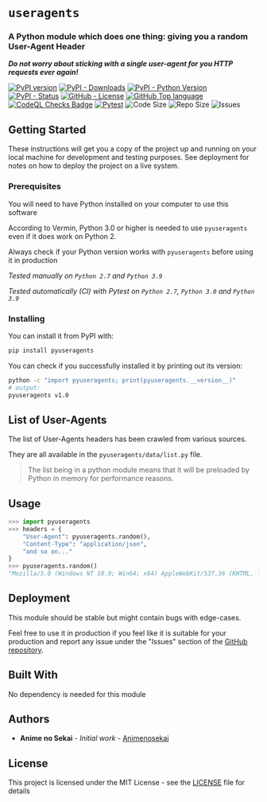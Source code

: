 # `useragents`

### A Python module which does one thing: giving you a random User-Agent Header
***Do not worry about sticking with a single user-agent for you HTTP requests ever again!***

[![PyPI version](https://badge.fury.io/py/pyuseragents.svg)](https://pypi.org/project/pyuseragents/)
[![PyPI - Downloads](https://img.shields.io/pypi/dm/pyuseragents)](https://pypistats.org/packages/pyuseragents)
[![PyPI - Python Version](https://img.shields.io/pypi/pyversions/pyuseragents)](https://pypi.org/project/pyuseragents/)
[![PyPI - Status](https://img.shields.io/pypi/status/pyuseragents)](https://pypi.org/project/pyuseragents/)
[![GitHub - License](https://img.shields.io/github/license/Animenosekai/useragents)](https://github.com/Animenosekai/useragents/blob/master/LICENSE)
[![GitHub Top language](https://img.shields.io/github/languages/top/Animenosekai/useragents)](https://github.com/Animenosekai/useragents)
[![CodeQL Checks Badge](https://github.com/Animenosekai/useragents/workflows/CodeQL%20Python%20Analysis/badge.svg)](https://github.com/Animenosekai/useragents/actions?query=workflow%3ACodeQL)
[![Pytest](https://github.com/Animenosekai/useragents/actions/workflows/pytest.yml/badge.svg)](https://github.com/Animenosekai/useragents/actions/workflows/pytest.yml)
![Code Size](https://img.shields.io/github/languages/code-size/Animenosekai/useragents)
![Repo Size](https://img.shields.io/github/repo-size/Animenosekai/useragents)
![Issues](https://img.shields.io/github/issues/Animenosekai/useragents)


## Getting Started

These instructions will get you a copy of the project up and running on your local machine for development and testing purposes. See deployment for notes on how to deploy the project on a live system.

### Prerequisites

You will need to have Python installed on your computer to use this software

According to Vermin, Python 3.0 or higher is needed to use `pyuseragents` even if it does work on Python 2.

Always check if your Python version works with `pyuseragents` before using it in production

*Tested manually on `Python 2.7` and `Python 3.9`*

*Tested automatically (CI) with Pytest on `Python 2.7`, `Python 3.0` and `Python 3.9`*

### Installing

You can install it from PyPI with:

```bash
pip install pyuseragents
```

You can check if you successfully installed it by printing out its version:

```bash
python -c "import pyuseragents; print(pyuseragents.__version__)"
# output:
pyuseragents v1.0
```

## List of User-Agents

The list of User-Agents headers has been crawled from various sources.

They are all available in the `pyuseragents/data/list.py` file.

> The list being in a python module means that it will be preloaded by Python in memory for performance reasons.

## Usage
```python
>>> import pyuseragents
>>> headers = {
    "User-Agent": pyuseragents.random(),
    "Content-Type": "application/json",
    "and so on..."
}
>>> pyuseragents.random()
"Mozilla/5.0 (Windows NT 10.0; Win64; x64) AppleWebKit/537.36 (KHTML, like Gecko) Chrome/60.0.3112.113 Safari/537.36"
```

## Deployment

This module should be stable but might contain bugs with edge-cases.

Feel free to use it in production if you feel like it is suitable for your production and report any issue under the "Issues" section of the [GitHub repository](https://github.com/Animenosekai/useragents).

## Built With
No dependency is needed for this module

## Authors

* **Anime no Sekai** - *Initial work* - [Animenosekai](https://github.com/Animenosekai)

## License

This project is licensed under the MIT License - see the [LICENSE](LICENSE) file for details
